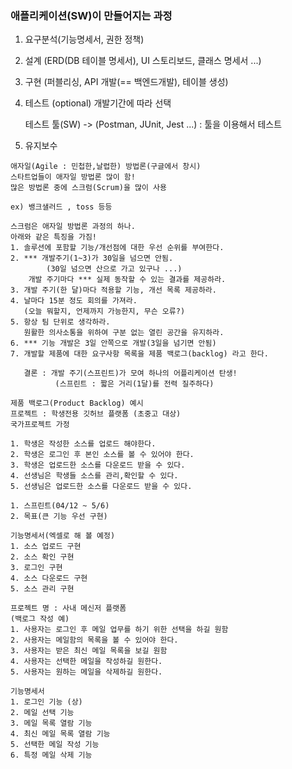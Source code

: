 ### 애플리케이션(SW)이 만들어지는 과정
1. 요구분석(기능명세서, 권한 정책)
2. 설계 (ERD(DB 테이블 명세서), UI 스토리보드, 클래스 명세서 ...)
3. 구현 (퍼블리싱, API 개발(== 백엔드개발), 테이블 생성)
4. 테스트 (optional) 개발기간에 따라 선택

    테스트 툴(SW) -> (Postman, JUnit, Jest ...) : 툴을 이용해서 테스트
5. 유지보수
 

```
애자일(Agile : 민첩한,날렵한) 방법론(구글에서 창시)
스타트업들이 애자일 방법론 많이 함!
많은 방법론 중에 스크럼(Scrum)을 많이 사용

ex) 뱅크샐러드 , toss 등등

스크럼은 애자일 방법론 과정의 하나.
아래와 같은 특징을 가짐!
1. 솔루션에 포함할 기능/개선점에 대한 우선 순위를 부여한다.
2. *** 개발주기(1~3)가 30일을 넘으면 안됨.
        (30일 넘으면 산으로 가고 있구나 ...)
    개발 주기마다 *** 실제 동작할 수 있는 결과를 제공하라.
3. 개발 주기(한 달)마다 적용할 기능, 개선 목록 제공하라.
4. 날마다 15분 정도 회의를 가져라.
   (오늘 뭐할지, 언제까지 가능한지, 무슨 오류?)
5. 항상 팀 단위로 생각하라.
   원활한 의사소통을 위하여 구분 없는 열린 공간을 유지하라.
6. *** 기능 개발은 3일 안쪽으로 개발(3일을 넘기면 안됨)
7. 개발할 제품에 대한 요구사항 목록을 제품 백로그(backlog) 라고 한다.

   결론 : 개발 주기(스프린트)가 모여 하나의 어플리케이션 탄생!
          (스프린트 : 짧은 거리(1달)를 전력 질주하다)

```
```
제품 백로그(Product Backlog) 예시
프로젝트 : 학생전용 깃허브 플랫폼 (초중고 대상)
국가프로젝트 가정

1. 학생은 작성한 소스를 업로드 해야한다.
2. 학생은 로그인 후 본인 소스를 볼 수 있어야 한다.
3. 학생은 업로드한 소스를 다운로드 받을 수 있다.
4. 선생님은 학생들 소스를 관리,확인할 수 있다.
5. 선생님은 업로드한 소스를 다운로드 받을 수 있다.

1. 스프린트(04/12 ~ 5/6)
2. 목표(큰 기능 우선 구현)

기능명세서(엑셀로 해 볼 예정)
1. 소스 업로드 구현
2. 소스 확인 구현
3. 로그인 구현
4. 소스 다운로드 구현
5. 소스 관리 구현
```

```
프로젝트 명 : 사내 메신저 플랫폼
(백로그 작성 예)
1. 사용자는 로그인 후 메일 업무를 하기 위한 선택을 하길 원함
2. 사용자는 메일함의 목록을 볼 수 있어야 한다.
3. 사용자는 받은 최신 메일 목록을 보길 원함
4. 사용자는 선택한 메일을 작성하길 원한다.
5. 사용자는 원하는 메일을 삭제하길 원한다.

기능명세서
1. 로그인 기능 (상)
2. 메일 선택 기능
3. 메일 목록 열람 기능
4. 최신 메일 목록 열람 기능
5. 선택한 메일 작성 기능
6. 특정 메일 삭제 기능
```